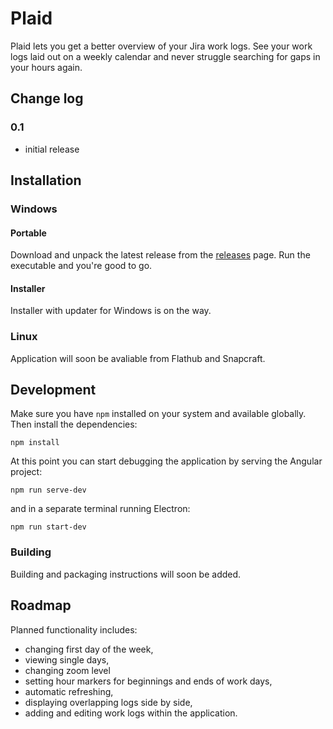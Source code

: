 # Plaid

Plaid lets you get a better overview of your Jira work logs. See your work logs laid out on a weekly calendar and never struggle searching for gaps in your hours again.

## Change log

### 0.1

- initial release

## Installation

### Windows

#### Portable

Download and unpack the latest release from the [releases](https://github.com/piotrmski/plaid/releases) page. Run the executable and you're good to go.

#### Installer

Installer with updater for Windows is on the way.

### Linux

Application will soon be avaliable from Flathub and Snapcraft.

## Development

Make sure you have `npm` installed on your system and available globally. Then install the dependencies:

```
npm install
```

At this point you can start debugging the application by serving the Angular project:

```
npm run serve-dev
```

and in a separate terminal running Electron:

```
npm run start-dev
```

### Building

Building and packaging instructions will soon be added.

## Roadmap

Planned functionality includes:
- changing first day of the week,
- viewing single days,
- changing zoom level
- setting hour markers for beginnings and ends of work days,
- automatic refreshing,
- displaying overlapping logs side by side,
- adding and editing work logs within the application.
